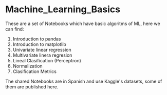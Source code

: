# Machine_Learning_Basics
These are a set of Notebooks which have basic algoritms of ML, here we can find:

1. Introduction to pandas
2. Introduction to matplotlib
3. Univariate linear regression
4. Multivariate linera regresion
5. Lineal Clasification (Perceptron)
6. Normalization
7. Clasification Metrics

The shared Notebooks are in Spanish and use Kaggle's datasets, some of them are published here.
